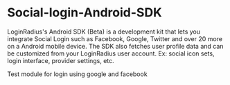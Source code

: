 # Social-login-Android-SDK
LoginRadius's Android SDK (Beta) is a development kit that lets you integrate Social Login such as Facebook, Google, Twitter and over 20 more on a Android mobile device. The SDK also fetches user profile data and can be customized from your LoginRadius user account. Ex: social icon sets, login interface, provider settings, etc.

Test module for login using google and facebook 
